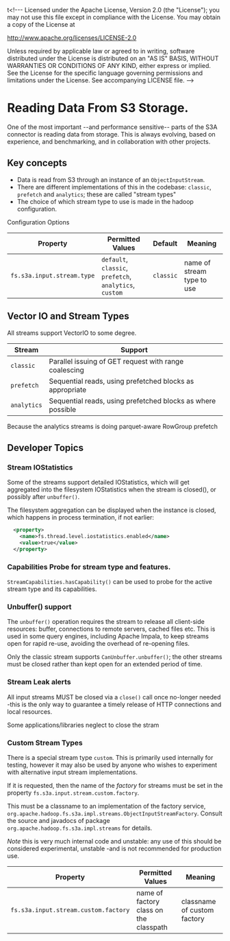 t<!---
  Licensed under the Apache License, Version 2.0 (the "License");
  you may not use this file except in compliance with the License.
  You may obtain a copy of the License at

   http://www.apache.org/licenses/LICENSE-2.0

  Unless required by applicable law or agreed to in writing, software
  distributed under the License is distributed on an "AS IS" BASIS,
  WITHOUT WARRANTIES OR CONDITIONS OF ANY KIND, either express or implied.
  See the License for the specific language governing permissions and
  limitations under the License. See accompanying LICENSE file.
-->

# Reading Data From S3 Storage.

One of the most important --and performance sensitive-- parts
of the S3A connector is reading data from storage.
This is always evolving, based on experience, and benchmarking,
and in collaboration with other projects.

## Key concepts
 
* Data is read from S3 through an instance of an `ObjectInputStream`.
* There are different implementations of this in the codebase:
  `classic`, `prefetch` and `analytics`; these are called "stream types"
* The choice of which stream type to use is made in the hadoop configuration.

Configuration Options


| Property                   | Permitted Values                                        | Default   | Meaning                    |
|----------------------------|---------------------------------------------------------|-----------|----------------------------|
| `fs.s3a.input.stream.type` | `default`, `classic`, `prefetch`, `analytics`, `custom` | `classic` | name of stream type to use |


## Vector IO and Stream Types

All streams support VectorIO to some degree. 

| Stream | Support |
|--------|---------|
|  `classic`      | Parallel issuing of GET request with range coalescing         |
| `prefetch`  | Sequential reads, using prefetched blocks as appropriate | 
| `analytics`  | Sequential reads, using prefetched blocks as where possible |

Because the analytics streams is doing parquet-aware RowGroup prefetch


## Developer Topics

### Stream IOStatistics

Some of the streams support detailed IOStatistics, which will get aggregated into
the filesystem IOStatistics when the stream is closed(), or possibly after `unbuffer()`.

The filesystem aggregation can be displayed when the instance is closed, which happens
in process termination, if not earlier:
```xml
  <property>
    <name>fs.thread.level.iostatistics.enabled</name>
    <value>true</value>
  </property>
```

### Capabilities Probe for stream type and features.

`StreamCapabilities.hasCapability()` can be used to probe for the active
stream type and its capabilities.

### Unbuffer() support

The `unbuffer()` operation requires the stream to release all client-side
resources: buffer, connections to remote servers, cached files etc.
This is used in some query engines, including Apache Impala, to keep
streams open for rapid re-use, avoiding the overhead of re-opening files.

Only the classic stream supports `CanUnbuffer.unbuffer()`; 
the other streams must be closed rather than kept open for an extended
period of time.

### Stream Leak alerts

All input streams MUST be closed via a `close()` call once no-longer needed
-this is the only way to guarantee a timely release of HTTP connections
and local resources.

Some applications/libraries neglect to close the stram

### Custom Stream Types

There is a special stream type `custom`.
This is primarily used internally for testing, however it may also be used by
anyone who wishes to experiment with alternative input stream implementations.

If it is requested, then the name of the _factory_ for streams must be set in the
property `fs.s3a.input.stream.custom.factory`.

This must be a classname to an implementation of the factory service,
`org.apache.hadoop.fs.s3a.impl.streams.ObjectInputStreamFactory`.
Consult the source and javadocs of package `org.apache.hadoop.fs.s3a.impl.streams` for
details.

*Note* this is very much internal code and unstable: any use of this should be considered
experimental, unstable -and is not recommended for production use.



| Property                             | Permitted Values                       | Meaning                     |
|--------------------------------------|----------------------------------------|-----------------------------|
| `fs.s3a.input.stream.custom.factory` | name of factory class on the classpath | classname of custom factory |

